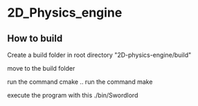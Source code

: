 # 2D_Physics_engine

## How to build

Create a build folder in root directory "2D-physics-engine/build"

move to the build folder

run the command cmake ..
run the command make

execute the program with this ./bin/Swordlord